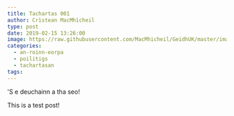 ```yaml
---
title: Tachartas 001
author: Crìstean MacMhìcheil
type: post
date: 2019-02-15 13:26:00
image: https://raw.githubusercontent.com/MacMhicheil/GeidhUK/master/images/2008-03-14-buidheann-lcdt-greigeach-air-bearn-a-lorg-ann-an-laghan-posaidh.jpg
categories:
  - an-roinn-eorpa
  - poilitigs
  - tachartasan
tags:
---
```


'S e deuchainn a tha seo!

<!--more-->

This is a test post!
